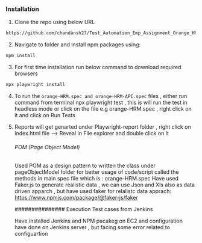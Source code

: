 ### Installation

1. Clone the repo using below URL

```sh
https://github.com/chandansh27/Test_Automation_Emp_Assignment_Orange_HRM.git
```

2. Navigate to folder and install npm packages using:

```sh
npm install
```
3. For first time installation run below command to download required browsers

```sh
npx playwright install
```

4. To run the `orange-HRM.spec and orange-HRM-API.spec` files , either run command from terminal  npx playwright test  , this is will run the test in  headless mode  or click on the file e.g orange-HRM.spec , right click on it and click on Run Tests 

5. Reports will get genarted under Playwright-report folder , right click on index.html file --> Reveal in File explorer and double click on it


   ###### POM (Page Object Model)
   Used POM as a design pattern to written the class under pageObjectModel folder for better usage of code/script
   called the methods in main spec file which is : orange-HRM.spec
   Have used Faker.js to generate realistic data , we can use Json and Xls also as data driven apparch , but have used faker for relalistc data apprach:  https://www.npmjs.com/package/@faker-js/faker

   ############### Execution Test cases from Jenkins

   Have installed Jenkins and NPM pacakeg on EC2 and configuration have done on Jenkins server , but facing some error related to configuartion
   
